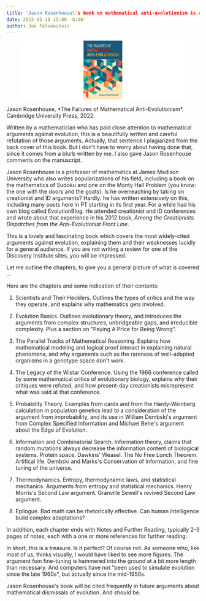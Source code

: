 ```yaml
---
title: 'Jason Rosenhouse\'s book on mathematical anti-evolutionism is available'
date: 2022-05-18 15:00 -8:00'
author: Joe Felsenstein
---
```


<figure><img src="/uploads/2022/RosenhouseCover2.jpg" alt="[Rosenhouse book cover]"/></figure>

<p>
Jason Rosenhouse, *The Failures of Mathematical Anti-Evolutionism*.  Cambridge
University Press, 2022.
<p>
  
<p>
Written by a mathematician who has paid close attention to mathematical arguments
against evolution, this is a beautifully written and careful refutation of
those arguments.  Actually, that sentence I plagiarized from the back cover
of this book.  But I don't have to worry about having done that, since it
comes from a blurb written by me.  I also gave Jason Rosenhouse comments on the
manuscript.

Jason Rosenhouse is a professor of mathematics at James Madison University
who also writes popularizations of his field, including a book on the
mathematics of Sudoku and one on the Monty Hall Problem (you know:
the one with the doors and the goats).  Is he overreaching by taking on
creationist and ID arguments?  Hardly: he has written extensively
on this, including many posts here in PT starting in its first year. For a while had his own
blog called EvolutionBlog.  He attended creationist and ID conferences
and wrote about that experience in his 2012 book,
  <em>Among the Creationists. Dispatches from the Anti-Evolutionist Front Line</em>.

This is a lovely and fascinating book which covers the most
widely-cited arguments against evolution, explaining them and
their weaknesses lucidly for a general audience.  If you are not
writing a review for one of the Discovery Institute sites, you
will be impressed.

Let me outline the chapters, to give you a general picture of what
is covered ...

<!--more-->

Here are the chapters and some indication of their contents:

1. Scientists and Their Hecklers.  Outlines the types of
critics and the way they operate, and explains why
mathematics gets involved.

2. Evolution Basics.  Outlines evolutionary theory, and
introduces the arguments from complex structures,
unbridgeable gaps, and irreducible complexity.  Plus
a section on "Paying A Price for Being Wrong".

3. The Parallel Tracks of Mathematical Reasoning. Explains
how mathematical modeling and logical proof interact
in explaining natural phenomena, and why arguments such
as the rareness of well-adapted organisms in a genotype
space don't work.

4. The Legacy of the Wistar Conference.  Using the
1966 conference called by some mathematical critics
of evolutionary biology, explains why their critiques
were refuted, and how present-day creationists
misrepresent what was said at that conference.

5. Probability Theory.  Examples from cards and from
the Hardy-Weinberg calculation in population genetics
lead to a consideration of the argument from
improbability, and its use in William Dembski's
argument from Complex Specified Information and
Michael Behe's argument about the Edge of Evolution.

6. Information and Combinatorial Search.  Information
theory, claims that random mutations always decrease
the information content of biological systems.
Protein space.  Dawkins' Weasel. The No Free Lunch Theorem.
Artifical life. Dembski and Marks's Conservation
of Information, and fine tuning of the universe.

7. Thermodynamics. Entropy, thermodynamic laws, and
statistical mechanics. Arguments from entropy and
statistical mechanics.  Henry Morris's Second Law
argument. Granville Sewell's revived Second Law
argument.

8. Epilogue.  Bad math can be rhetorically
effective.  Can human intelligence build
complex adaptations?

In addition, each chapter ends with Notes
and Further Reading, typically 2-3 pages
of notes, each with a one or more references
for further reading.

In short, this is a treasure.  Is it perfect?
Of course not.  As someone who, like most of
us, thinks visually, I would have liked to see
more figures.  The argument fom fine-tuning
is hammered into the ground at a bit more
length than necessary.  And computers have not "been used to
simulate evolution since the late 1960s", but
actually since the mid-1950s.

Jason Rosenhouse's book will be cited frequently
in future arguments about mathematical
dismissals of evolution.  And should be.

